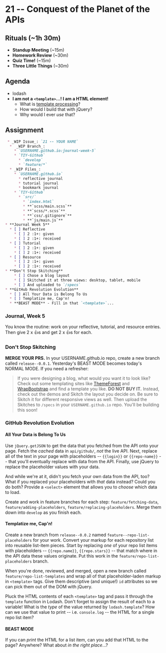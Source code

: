 # 21 -- Conquest of the Planet of the APIs

## Rituals (~1h 30m)

* **Standup Meeting** (~15m)
* **Homework Review** (~30m)
* **Quiz Time!** (~15m)
* **Three Little Things** (~30m)

## Agenda
* lodash
* **I am not a `<template>`...! I am a HTML element!**
  * What is [template processing](http://en.wikipedia.org/wiki/Template_processor)?
  * How would I build that with jQuery?
  * Why would I ever _use_ that?

## Assignment

```markdown
 * _WIP Issue_: `21 -- YOUR NAME`
  *  _WIP Branch_:
    * `USERNAME.github.io:journal-week-5`
    * `TIY-Github`
      * `develop`
      * `feature/*`
  * _WIP Files_:
    * `USERNAME.github.io`
      * reflective journal
      * tutorial journal
      * bookmark journal
    * `TIY-Github`
      * `src/`
        * `index.html`
        * **`scss/main.scss`**
        * **`scss/*.scss`**
        * **`css/.gitignore`**
        * **`js/main.js`**
* **Journal Week 5**
  * [ ] Reflective
    * [ ] 2 :1+: given
    * [ ] 2 :1+: received
  * [ ] Tutorial
    * [ ] 2 :1+: given
    * [ ] 2 :1+: received
  * [ ] Resource
    * [ ] 2 :1+: given
    * [ ] 2 :1+: received
* **Don't Stop Skitching**
    * [ ] Chose a blog layout
    * [ ] Skitched it at three views: desktop, tablet, mobile
    * [ ] And uploaded to `/specs`
* **GitHub Revolution Evolution**
  * [ ] All Your Data is Belong To Us
  * [ ] Templatize me, Cap'n!
  * **BEAST MODE** - Fill in that `<template>`...
```

### Journal, Week 5
You know the routine: work on your reflective, tutorial, and resource entries. Then give 2 x :+1:s and get 2 x :+1:s for each.

### Don't Stop Skitching

**MERGE YOUR PRS.** In your USERNAME.github.io repo, create a new branch called `release--0.0.1`. Yesterday's BEAST MODE becomes today's NORMAL MODE. If you need a refresher:

>If you were designing a blog, what would you want it to look like? Check out some templating sites like [ThemeForest](http://themeforest.net/) and [WrapBootstrap](https://wrapbootstrap.com/) and find a template you like. **DO NOT BUY IT.** Instead, check out the demos and Skitch the layout you decide on. Be sure to Skitch it for different responsive views as well. Then upload the Skitches to `/specs` in your `USERNAME.github.io` repo. You'll be building this soon!

### GitHub Revolution Evolution

#### All Your Data is Belong To Us

Use `jQuery.getJSON` to get the data that you fetched from the API onto your page. Fetch the _cached_ data in `api/github/`, _not_ the live API. Next, replace all of the text in your page with placeholders -- `{{login}}` or `{{repo-name}}` -- that you'll eventually replace with data from the API. Finally, use jQuery to replace the placeholder values with your data.

And while we're at it, didn't you fetch your own data from the API, too? What if you replaced your placeholders with _that_ data instead? Could you do both? Provide a `<select>` element that allows you to _choose_ which data to load.

Create and work in feature branches for each step: `feature/fetching-data`, `feature/adding-placeholders`, `feature/replacing-placeholders`. Merge them down into `develop` as you finish each.

#### Templatize me, Cap'n!

Create a new branch from `release--0.0.2` named `feature--repo-list-placeholders` for your work. Convert your markup for each repository list into reusable list-item pieces. Start by replacing _one_ of your repo list items with placeholders -- `{{repo.name}}`, `{{repo.stars}}` -- that match where in the API data these values originate. Put this work in the `feature/repo-list-placeholders` branch.

When you're done, reviewed, and merged, open a new branch called `feature/repo-list-templates` and wrap all of that placeholder-laden markup in `<template>` tags. Give them descriptive (and unique!) `id` attributes so we can pick them out of the DOM with jQuery.

Pluck the HTML contents of each `<template>` tag and pass it through the `template` function in Lodash. Don't forget to assign the result of each to a variable! What is the _type_ of the value returned by `lodash.template`? How can we use that value to print -- i.e. `console.log` -- the HTML for a single repo list item?

#### BEAST MODE

If you can _print_ the HTML for a list item, can you add that HTML to the page? Anywhere? What about _in the right place_...?

